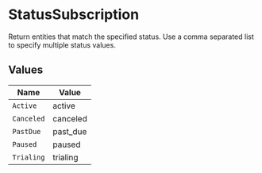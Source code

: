 # StatusSubscription

Return entities that match the specified status. Use a comma separated list to specify multiple status values.


## Values

| Name       | Value      |
| ---------- | ---------- |
| `Active`   | active     |
| `Canceled` | canceled   |
| `PastDue`  | past_due   |
| `Paused`   | paused     |
| `Trialing` | trialing   |